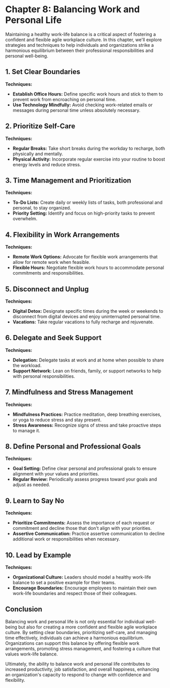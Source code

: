 Chapter 8: Balancing Work and Personal Life
===========================================

Maintaining a healthy work-life balance is a critical aspect of fostering a confident and flexible agile workplace culture. In this chapter, we'll explore strategies and techniques to help individuals and organizations strike a harmonious equilibrium between their professional responsibilities and personal well-being.

**1. Set Clear Boundaries**
---------------------------

**Techniques:**

* **Establish Office Hours:** Define specific work hours and stick to them to prevent work from encroaching on personal time.
* **Use Technology Mindfully:** Avoid checking work-related emails or messages during personal time unless absolutely necessary.

**2. Prioritize Self-Care**
---------------------------

**Techniques:**

* **Regular Breaks:** Take short breaks during the workday to recharge, both physically and mentally.
* **Physical Activity:** Incorporate regular exercise into your routine to boost energy levels and reduce stress.

**3. Time Management and Prioritization**
-----------------------------------------

**Techniques:**

* **To-Do Lists:** Create daily or weekly lists of tasks, both professional and personal, to stay organized.
* **Priority Setting:** Identify and focus on high-priority tasks to prevent overwhelm.

**4. Flexibility in Work Arrangements**
---------------------------------------

**Techniques:**

* **Remote Work Options:** Advocate for flexible work arrangements that allow for remote work when feasible.
* **Flexible Hours:** Negotiate flexible work hours to accommodate personal commitments and responsibilities.

**5. Disconnect and Unplug**
----------------------------

**Techniques:**

* **Digital Detox:** Designate specific times during the week or weekends to disconnect from digital devices and enjoy uninterrupted personal time.
* **Vacations:** Take regular vacations to fully recharge and rejuvenate.

**6. Delegate and Seek Support**
--------------------------------

**Techniques:**

* **Delegation:** Delegate tasks at work and at home when possible to share the workload.
* **Support Network:** Lean on friends, family, or support networks to help with personal responsibilities.

**7. Mindfulness and Stress Management**
----------------------------------------

**Techniques:**

* **Mindfulness Practices:** Practice meditation, deep breathing exercises, or yoga to reduce stress and stay present.
* **Stress Awareness:** Recognize signs of stress and take proactive steps to manage it.

**8. Define Personal and Professional Goals**
---------------------------------------------

**Techniques:**

* **Goal Setting:** Define clear personal and professional goals to ensure alignment with your values and priorities.
* **Regular Review:** Periodically assess progress toward your goals and adjust as needed.

**9. Learn to Say No**
----------------------

**Techniques:**

* **Prioritize Commitments:** Assess the importance of each request or commitment and decline those that don't align with your priorities.
* **Assertive Communication:** Practice assertive communication to decline additional work or responsibilities when necessary.

**10. Lead by Example**
-----------------------

**Techniques:**

* **Organizational Culture:** Leaders should model a healthy work-life balance to set a positive example for their teams.
* **Encourage Boundaries:** Encourage employees to maintain their own work-life boundaries and respect those of their colleagues.

**Conclusion**
--------------

Balancing work and personal life is not only essential for individual well-being but also for creating a more confident and flexible agile workplace culture. By setting clear boundaries, prioritizing self-care, and managing time effectively, individuals can achieve a harmonious equilibrium. Organizations can support this balance by offering flexible work arrangements, promoting stress management, and fostering a culture that values work-life balance.

Ultimately, the ability to balance work and personal life contributes to increased productivity, job satisfaction, and overall happiness, enhancing an organization's capacity to respond to change with confidence and flexibility.
